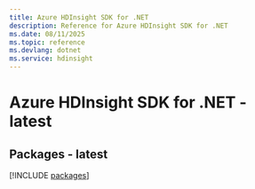 ```yaml
---
title: Azure HDInsight SDK for .NET
description: Reference for Azure HDInsight SDK for .NET
ms.date: 08/11/2025
ms.topic: reference
ms.devlang: dotnet
ms.service: hdinsight
---
```

# Azure HDInsight SDK for .NET - latest
## Packages - latest
[!INCLUDE [packages](hdinsight-index.md)]
